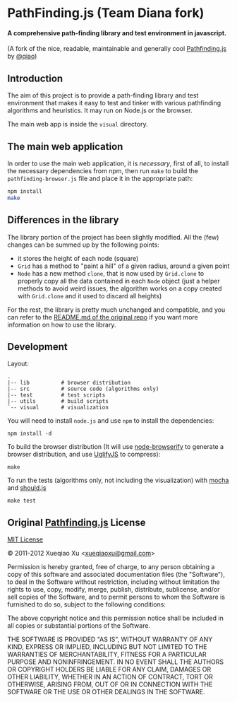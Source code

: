 PathFinding.js (Team Diana fork)
================================
#### A comprehensive path-finding library and test environment in javascript. ####

(A fork of the nice, readable, maintainable and generally cool [Pathfinding.js](https://github.com/qiao/PathFinding.js) by [@qiao](https://github.com/qiao))

Introduction
------------

The aim of this project is to provide a path-finding library and test environment that makes it easy to test and tinker with various pathfinding algorithms and heuristics. It may run on Node.js or the browser.

The main web app is inside the `visual` directory.

The main web application
--------------------

In order to use the main web application, it is _necessary_, first of all, to install the necessary dependencies from npm, then run `make` to build the `pathfinding-browser.js` file and place it in the appropriate path:

```sh
npm install
make
```

Differences in the library
------------------------

The library portion of the project has been slightly modified. All the (few) changes can be summed up by the following points:

* it stores the height of each node (square)
* `Grid` has a method to "paint a hill" of a given radius, around a given point
* `Node` has a new method `clone`, that is now used by `Grid.clone` to properly copy all the data contained in each `Node` object (just a helper methods to avoid weird issues, the algorithm works on a copy created with `Grid.clone` and it used to discard all heights)

For the rest, the library is pretty much unchanged and compatible, and you can refer to the [README.md of the original repo](https://github.com/qiao/PathFinding.js) if you want more information on how to use the library.

Development
------------

Layout:

    .
    |-- lib          # browser distribution
    |-- src          # source code (algorithms only)
    |-- test         # test scripts
    |-- utils        # build scripts
    `-- visual       # visualization

You will need to install `node.js` and use `npm` to install the dependencies: 

    npm install -d 

To build the browser distribution 
(It will use [node-browserify](https://github.com/substack/node-browserify) to generate a browser distribution,
and use [UglifyJS](https://github.com/mishoo/UglifyJS) to compress):

    make

To run the tests
(algorithms only, not including the visualization) with
[mocha](http://visionmedia.github.com/mocha/) and [should.js](https://github.com/visionmedia/should.js) 

    make test

Original [Pathfinding.js](https://github.com/qiao/PathFinding.js) License
-------

[MIT License](http://www.opensource.org/licenses/mit-license.php)

&copy; 2011-2012 Xueqiao Xu &lt;xueqiaoxu@gmail.com&gt;

Permission is hereby granted, free of charge, to any person obtaining a copy of this software and associated documentation files (the "Software"), to deal in the Software without restriction, including without limitation the rights to use, copy, modify, merge, publish, distribute, sublicense, and/or sell copies of the Software, and to permit persons to whom the Software is furnished to do so, subject to the following conditions:

The above copyright notice and this permission notice shall be included in all copies or substantial portions of the Software.

THE SOFTWARE IS PROVIDED "AS IS", WITHOUT WARRANTY OF ANY KIND, EXPRESS OR IMPLIED, INCLUDING BUT NOT LIMITED TO THE WARRANTIES OF MERCHANTABILITY, FITNESS FOR A PARTICULAR PURPOSE AND NONINFRINGEMENT. IN NO EVENT SHALL THE AUTHORS OR COPYRIGHT HOLDERS BE LIABLE FOR ANY CLAIM, DAMAGES OR OTHER LIABILITY, WHETHER IN AN ACTION OF CONTRACT, TORT OR OTHERWISE, ARISING FROM, OUT OF OR IN CONNECTION WITH THE SOFTWARE OR THE USE OR OTHER DEALINGS IN THE SOFTWARE.
